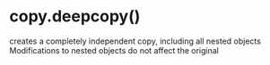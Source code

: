 # copy.deepcopy() 
creates a completely independent copy, including all nested objects
Modifications to nested objects do not affect the original
